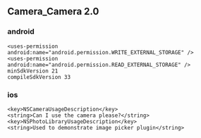 ## Camera_Camera 2.0

### android
```plist
<uses-permission android:name="android.permission.WRITE_EXTERNAL_STORAGE" />
<uses-permission android:name="android.permission.READ_EXTERNAL_STORAGE" />
minSdkVersion 21
compileSdkVersion 33
```
### ios
```plist
<key>NSCameraUsageDescription</key>
<string>Can I use the camera please?</string>
<key>NSPhotoLibraryUsageDescription</key>
<string>Used to demonstrate image picker plugin</string>
```